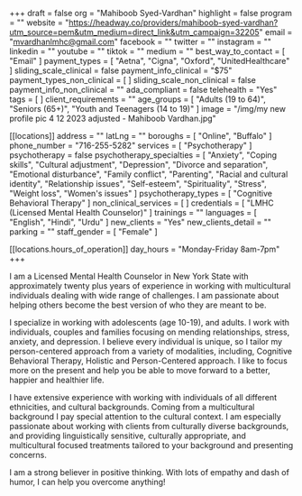 +++
draft = false
org = "Mahiboob Syed-Vardhan"
highlight = false
program = ""
website = "https://headway.co/providers/mahiboob-syed-vardhan?utm_source=pem&utm_medium=direct_link&utm_campaign=32205"
email = "mvardhanlmhc@gmail.com"
facebook = ""
twitter = ""
instagram = ""
linkedin = ""
youtube = ""
tiktok = ""
medium = ""
best_way_to_contact = [ "Email" ]
payment_types = [ "Aetna", "Cigna", "Oxford", "UnitedHealthcare" ]
sliding_scale_clinical = false
payment_info_clinical = "$75"
payment_types_non_clinical = [ ]
sliding_scale_non_clinical = false
payment_info_non_clinical = ""
ada_compliant = false
telehealth = "Yes"
tags = [ ]
client_requirements = ""
age_groups = [
  "Adults (19 to 64)",
  "Seniors (65+)",
  "Youth and Teenagers (14 to 19)"
]
image = "/img/my new profile pic 4 12 2023 adjusted - Mahiboob Vardhan.jpg"

[[locations]]
address = ""
latLng = ""
boroughs = [ "Online", "Buffalo" ]
phone_number = "716-255-5282"
services = [ "Psychotherapy" ]
psychotherapy = false
psychotherapy_specialties = [
  "Anxiety",
  "Coping skills",
  "Cultural adjustment",
  "Depression",
  "Divorce and separation",
  "Emotional disturbance",
  "Family conflict",
  "Parenting",
  "Racial and cultural identity",
  "Relationship issues",
  "Self-esteem",
  "Spirituality",
  "Stress",
  "Weight loss",
  "Women's issues"
]
psychotherapy_types = [ "Cognitive Behavioral Therapy" ]
non_clinical_services = [ ]
credentials = [ "LMHC (Licensed Mental Health Counselor)" ]
trainings = ""
languages = [ "English", "Hindi", "Urdu" ]
new_clients = "Yes"
new_clients_detail = ""
parking = ""
staff_gender = [ "Female" ]

  [[locations.hours_of_operation]]
  day_hours = "Monday-Friday 8am-7pm"
+++

I am a Licensed Mental Health Counselor in New York State with approximately twenty plus years of experience in working with multicultural individuals dealing with wide range of challenges.  I am passionate about helping others become the best version of who they are meant to be.

I specialize in working with adolescents (age 10-19), and adults. I work with individuals, couples and families focusing on mending relationships, stress, anxiety, and depression. I believe every individual is unique, so I tailor my person-centered approach from a variety of modalities, including, Cognitive Behavioral Therapy, Holistic and Person-Centered approach. I like to focus more on the present and help you be able to move forward to a better, happier and healthier life.

I have extensive experience with working with individuals of all different ethnicities, and cultural backgrounds. Coming from a multicultural background I pay special attention to the cultural context. I am especially passionate about working with clients from culturally diverse backgrounds, and providing linguistically sensitive, culturally appropriate, and multicultural focused treatments tailored to your background and presenting concerns.

I am a strong believer in positive thinking.  With lots of empathy and dash of humor, I can help you overcome anything!

